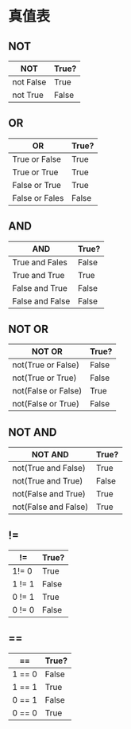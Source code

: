 # 真值表
## NOT
|NOT|True?|
|---|-----|
|not False|True|
|not True|False|

## OR
|OR|True?|
|--|--|
|True or False|True|
|True or True|True|
|False or True|True|
|False or Fales| False|

## AND
|AND|True?|
|---|---|
|True and Fales|False|
|True and True|True|
|False and True|False|
|False and False|False|

## NOT OR
|NOT OR|True?|
|--|--|
|not(True or False)|False|
|not(True or True)|False|
|not(False or False)|True|
|not(False or True)|False|

## NOT AND
|NOT AND|True?|
|--|--|
|not(True and False)|True|
|not(True and True)|False|
|not(False and True)|True|
|not(False and False)|True|

## !=
|!=|True?|
|--|--|
|1!= 0| True|
|1 != 1| False|
|0 != 1|True|
|0 != 0| False|

## ==
|==|True?|
|--|--|
|1 == 0| False|
|1 == 1| True|
|0 == 1| False|
|0 == 0| True|


